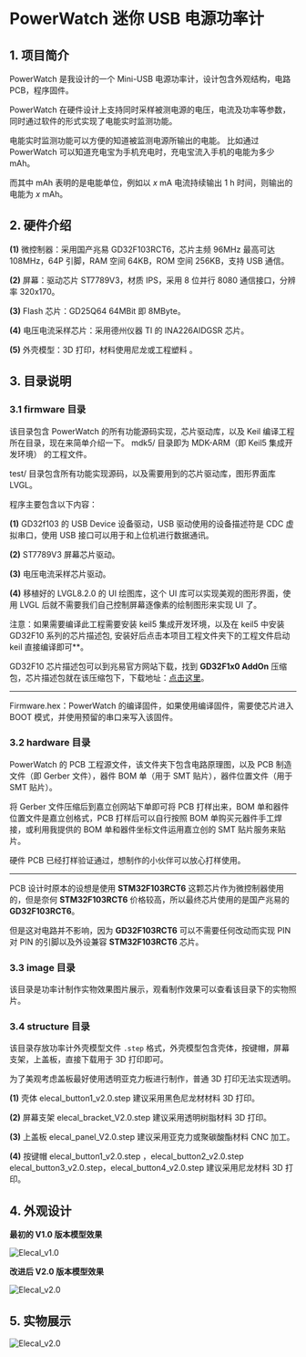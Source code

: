 # PowerWatch 迷你 USB 电源功率计

## 1. 项目简介

PowerWatch 是我设计的一个 Mini-USB 电源功率计，设计包含外观结构，电路 PCB，程序固件。

PowerWatch 在硬件设计上支持同时采样被测电源的电压，电流及功率等参数，同时通过软件的形式实现了电能实时监测功能。

电能实时监测功能可以方便的知道被监测电源所输出的电能。 比如通过 PowerWatch 可以知道充电宝为手机充电时，充电宝流入手机的电能为多少 mAh。

而其中 mAh 表明的是电能单位，例如以 $x$ mA 电流持续输出 $1$ h 时间，则输出的电能为 $x$ mAh。

## 2. 硬件介绍

**(1)** 微控制器：采用国产兆易 GD32F103RCT6，芯片主频 96MHz 最高可达 108MHz，64P 引脚，RAM 空间 64KB，ROM 空间 256KB，支持 USB 通信。

**(2)** 屏幕：驱动芯片 ST7789V3，材质 IPS，采用 8 位并行 8080 通信接口，分辨率 320x170。

**(3)** Flash 芯片：GD25Q64 64MBit 即 8MByte。

**(4)** 电压电流采样芯片：采用德州仪器 TI 的 INA226AIDGSR 芯片。 

**(5)** 外壳模型：3D 打印，材料使用尼龙或工程塑料 。

## 3. 目录说明

### 3.1 firmware 目录

该目录包含 PowerWatch 的所有功能源码实现，芯片驱动库，以及 Keil 编译工程所在目录，现在来简单介绍一下。
mdk5/ 目录即为 MDK-ARM（即 Keil5 集成开发环境） 的工程文件。

test/ 目录包含所有功能实现源码，以及需要用到的芯片驱动库，图形界面库 LVGL。

程序主要包含以下内容：

**(1)** GD32f103 的 USB Device 设备驱动，USB 驱动使用的设备描述符是 CDC 虚拟串口，使用 USB 接口可以用于和上位机进行数据通讯。

**(2)** ST7789V3 屏幕芯片驱动。

**(3)** 电压电流采样芯片驱动。

**(4)** 移植好的 LVGL8.2.0 的 UI 绘图库，这个 UI 库可以实现美观的图形界面，使用 LVGL 后就不需要我们自己控制屏幕逐像素的绘制图形来实现 UI 了。

注意：如果需要编译此工程需要安装 keil5 集成开发环境，以及在 keil5 中安装 GD32F10 系列的芯片描述包, 安装好后点击本项目工程文件夹下的工程文件启动 keil 直接编译即可**。

GD32F10 芯片描述包可以到兆易官方网站下载，找到 **GD32F1x0 AddOn** 压缩包，芯片描述包就在该压缩包下，下载地址：[点击这里](https://www.gd32mcu.com/cn/download/7?kw=GD32F1)。

---

Firmware.hex：PowerWatch 的编译固件，如果使用编译固件，需要使芯片进入 BOOT 模式，并使用预留的串口来写入该固件。

### 3.2 hardware 目录

PowerWatch 的 PCB 工程源文件，该文件夹下包含电路原理图，以及 PCB 制造文件（即 Gerber 文件），器件 BOM 单（用于 SMT 贴片），器件位置文件（用于 SMT 贴片）。

将 Gerber 文件压缩后到嘉立创网站下单即可将 PCB 打样出来，BOM 单和器件位置文件是嘉立创格式，PCB 打样后可以自行按照 BOM 单购买元器件手工焊接，或利用我提供的 BOM 单和器件坐标文件运用嘉立创的 SMT 贴片服务来贴片。

硬件 PCB 已经打样验证通过，想制作的小伙伴可以放心打样使用。

---

PCB 设计时原本的设想是使用 **STM32F103RCT6** 这颗芯片作为微控制器使用的，但是奈何 **STM32F103RCT6** 价格较高，所以最终芯片使用的是国产兆易的 **GD32F103RCT6**。

但是这对电路并不影响，因为 **GD32F103RCT6** 可以不需要任何改动而实现 PIN 对 PIN 的引脚以及外设兼容 **STM32F103RCT6** 芯片。

### 3.3 image 目录

该目录是功率计制作实物效果图片展示，观看制作效果可以查看该目录下的实物照片。

### 3.4 structure 目录

该目录存放功率计外壳模型文件 `.step` 格式，外壳模型包含壳体，按键帽，屏幕支架，上盖板，直接下载用于 3D 打印即可。

为了美观考虑盖板最好使用透明亚克力板进行制作，普通 3D 打印无法实现透明。

**(1)** 壳体  elecal_button1_v2.0.step 建议采用黑色尼龙材材料 3D 打印。

**(2)** 屏幕支架 elecal_bracket_V2.0.step 建议采用透明树脂材料 3D 打印。

**(3)** 上盖板 elecal_panel_V2.0.step 建议采用亚克力或聚碳酸酯材料 CNC 加工。

**(4)** 按键帽 elecal_button1_v2.0.step ，elecal_button2_v2.0.step
elecal_button3_v2.0.step，elecal_button4_v2.0.step 建议采用尼龙材料 3D 打印。

## 4. 外观设计

**最初的 V1.0 版本模型效果**

![Elecal_v1.0](./image/Elecal_v1.0.png)

**改进后 V2.0 版本模型效果**

![Elecal_v2.0](./image/Elecal.png)

## 5. 实物展示

![Elecal_v2.0](./image/Elecal_Model.jpg)
